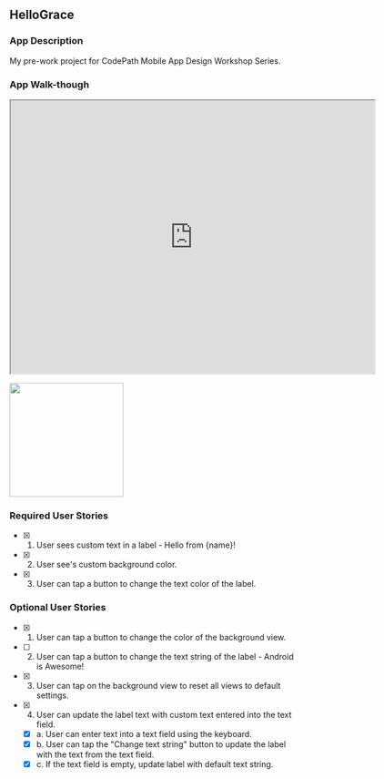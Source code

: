 ## HelloGrace

### App Description
My pre-work project for CodePath Mobile App Design Workshop Series.

### App Walk-though

<iframe src="https://drive.google.com/file/d/1LfEOTLFySxOIrb9LTLVlzvfq0hlqJoTA/preview" width="640" height="480"></iframe>

<img src="https://drive.google.com/file/d/1LfEOTLFySxOIrb9LTLVlzvfq0hlqJoTA/preview" width=200><br>

### Required User Stories
- [x] 1. User sees custom text in a label - Hello from {name}!
- [x] 2. User see's custom background color.
- [x] 3. User can tap a button to change the text color of the label.

### Optional User Stories
- [x] 1. User can tap a button to change the color of the background view.  
- [ ] 2. User can tap a button to change the text string of the label - Android is Awesome!  
- [x] 3. User can tap on the background view to reset all views to default settings.  
- [x] 4. User can update the label text with custom text entered into the text field.  
   - [x] a. User can enter text into a text field using the keyboard.  
   - [x] b. User can tap the "Change text string" button to update the label with the text from the text field.  
   - [x] c. If the text field is empty, update label with default text string. 
